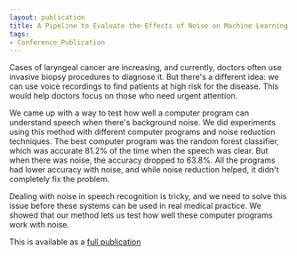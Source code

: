 ```yaml
---
layout: publication
title: A Pipeline to Evaluate the Effects of Noise on Machine Learning Detection of Laryngeal Cancer – Mary Paterson 2023
tags:
- Conference_Publication
---
```


Cases of laryngeal cancer are increasing, and currently, doctors often use invasive biopsy procedures to diagnose it. But there's a different idea: we can use voice recordings to find patients at high risk for the disease. This would help doctors focus on those who need urgent attention.

We came up with a way to test how well a computer program can understand speech when there's background noise. We did experiments using this method with different computer programs and noise reduction techniques. The best computer program was the random forest classifier, which was accurate 81.2% of the time when the speech was clear. But when there was noise, the accuracy dropped to 63.8%. All the programs had lower accuracy with noise, and while noise reduction helped, it didn't completely fix the problem.

Dealing with noise in speech recognition is tricky, and we need to solve this issue before these systems can be used in real medical practice. We showed that our method lets us test how well these computer programs work with noise.

This is available as a [full publication](https://www.isca-speech.org/archive/interspeech_2023/paterson23_interspeech.html)





